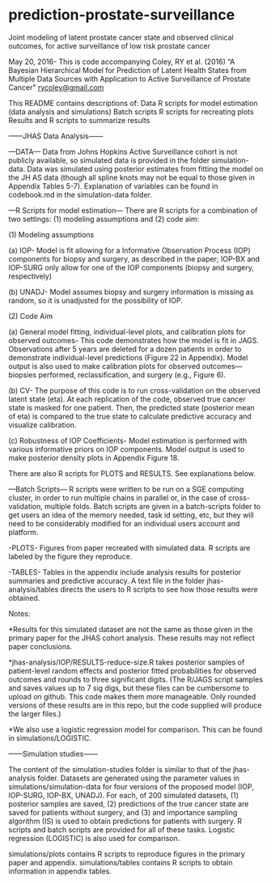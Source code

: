 # prediction-prostate-surveillance
Joint modeling of latent prostate cancer state and observed clinical outcomes, for active surveillance of low risk prostate cancer

May 20, 2016- This is code accompanying Coley, RY et al. (2016) 
“A Bayesian Hierarchical Model for Prediction of Latent Health States from Multiple Data Sources with Application to Active Surveillance of Prostate Cancer"
rycoley@gmail.com

This README contains descriptions of:
Data
R scripts for model estimation (data analysis and simulations)
Batch scripts
R scripts for recreating plots
Results and R scripts to summarize results



——JHAS Data Analysis——

—DATA—
Data from Johns Hopkins Active Surveillance cohort is not publicly available, so simulated data is provided in the folder simulation-data. Data was simulated using posterior estimates from fitting the model on the JH AS data (though all spline knots may not be equal to those given in Appendix Tables 5-7). Explanation of variables can be found in codebook.md in the simulation-data folder.


—R Scripts for model estimation—
There are R scripts for a combination of two settings: (1) modeling assumptions and (2) code aim:

(1) Modeling assumptions

(a) IOP- Model is fit allowing for a Informative Observation Process (IOP) components for biopsy and surgery, as described in the paper; IOP-BX and IOP-SURG only allow for one of the IOP components (biopsy and surgery, respectively)

(b) UNADJ- Model assumes biopsy and surgery information is missing as random, so it is unadjusted for the possibility of IOP.


(2) Code Aim

(a) General model fitting, individual-level plots, and calibration plots for observed outcomes- This code demonstrates how the model is fit in JAGS. Observations after 5 years are deleted for a dozen patients in order to demonstrate individual-level predictions (Figure 22 in Appendix). Model output is also used to make calibration plots for observed outcomes— biopsies performed, reclassification, and surgery (e.g., Figure 6). 

(b) CV- The purpose of this code is to run cross-validation on the observed latent state (eta). At each replication of the code, observed true cancer state is masked for one patient. Then, the predicted state (posterior mean of eta) is compared to the true state to calculate predictive accuracy and visualize calibration.

(c) Robustness of IOP Coefficients- Model estimation is performed with various informative priors on IOP components. Model output is used to make posterior density plots in Appendix Figure 18.


There are also R scripts for PLOTS and RESULTS. See explanations below.

—Batch Scripts—
R scripts were written to be run on a SGE computing cluster, in order to run multiple chains in parallel or, in the case of cross-validation, multiple folds. Batch scripts are given in a batch-scripts folder to get users an idea of the memory needed, task id setting, etc, but they will need to be considerably modified for an individual users account and platform. 


-PLOTS-
Figures from paper recreated with simulated data. R scripts are labeled by the figure they reproduce.


-TABLES-
Tables in the appendix include analysis results for posterior summaries and predictive accuracy. A text file in the folder jhas-analysis/tables directs the users to R scripts to see how those results were obtained.



Notes:

*Results for this simulated dataset are not the same as those given in the primary paper for the JHAS cohort analysis. These results may not reflect paper conclusions. 

*jhas-analysis/IOP/RESULTS-reduce-size.R takes posterior samples of patient-level random effects and posterior fitted probabilities for observed outcomes and rounds to three significant digits. (The R/JAGS script samples and saves values up to 7 sig digs, but these files can be cumbersome to upload on github. This code makes them more manageable. Only rounded versions of these results are in this repo, but the code supplied will produce the larger files.)

*We also use a logistic regression model for comparison. This can be found in simulations/LOGISTIC.





——Simulation studies——


The content of the simulation-studies folder is similar to that of the jhas-analysis folder. Datasets are generated using the parameter values in simulations/simulation-data for four versions of the proposed model (IOP, IOP-SURG, IOP-BX, UNADJ). For each, of 200 simulated datasets, (1) posterior samples are saved, (2) predictions of the true cancer state are saved for patients without surgery, and (3) and importance sampling algorithm (IS) is used to obtain predictions for patients with surgery. R scripts and batch scripts are provided for all of these tasks. Logistic regression (LOGISTIC) is also used for comparison. 

simulations/plots contains R scripts to reproduce figures in the primary paper and appendix. simulations/tables contains R scripts to obtain information in appendix tables.





